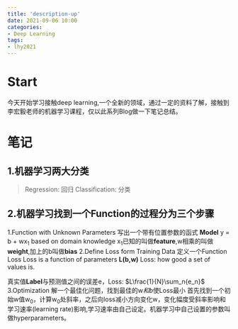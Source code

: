 ```yaml
---
title: 'description-up'
date: 2021-09-06 10:00
categories:
- Deep Learning
tags:
- lhy2021
---
```

# Start
今天开始学习接触deep learning,一个全新的领域，通过一定的资料了解，接触到李宏毅老师的机器学习课程，仅以此系列Blog做一下笔记总结。
# 笔记
## 1.机器学习两大分类

> Regression: 回归
> Classification: 分类

## 2.机器学习找到一个Function的过程分为三个步骤

1.Function with Unknown Parameters
   写出一个带有位置参数的函式 
   **Model**  y = b + wx<sub>1</sub> based on domain knowledge
   x<sub>1</sub>已知的叫做**feature**,w相乘的叫做**weight**,加上的b叫做**bias**
2.Define Loss form Training Data
   定义一个Function Loss
   Loss is a function of parameters **L(b,w)**
   Loss: how good a set of values is.

   真实值**Label**与预测值之间的误差e，Loss: $L\frac{1}{N}\sum_n{e_n}$
3.Optimization
   解一个最佳化问题，找到最佳的w*和b*使Loss最小
   首先找到一个初始w值w<sub>0</sub>，计算w<sub>0</sub>处斜率，之后向loss减小方向变化w，变化幅度受斜率影响和学习速率(learning rate)影响,学习速率由自己设定。机器学习中自己设置的参数叫做hyperparameters。
